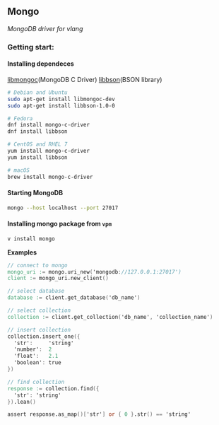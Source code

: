 ## Mongo

_MongoDB driver for vlang_

### Getting start:

#### Installing dependeces

[libmongoc](http://mongoc.org/libmongoc/current/installing.html#install-libmongoc-with-a-package-manager)(MongoDB C Driver)
[libbson](http://mongoc.org/libmongoc/current/installing.html#install-libbson-with-a-package-manager)(BSON library)

```bash
# Debian and Ubuntu
sudo apt-get install libmongoc-dev
sudo apt-get install libbson-1.0-0
```

```bash
# Fedora
dnf install mongo-c-driver
dnf install libbson
```

```bash
# CentOS and RHEL 7
yum install mongo-c-driver
yum install libbson
```

```bash
# macOS
brew install mongo-c-driver
```

#### Starting MongoDB

```bash
mongo --host localhost --port 27017
```

#### Installing mongo package from `vpm`

```bash
v install mongo
```

**Examples**


```v
// connect to mongo
mongo_uri := mongo.uri_new('mongodb://127.0.0.1:27017')
client := mongo_uri.new_client()

// select database
database := client.get_database('db_name')

// select collection
collection := client.get_collection('db_name', 'collection_name')

// insert collection
collection.insert_one({
  'str':     'string'
  'number':  2
  'float':   2.1
  'boolean': true
})

// find collection
response := collection.find({
  'str': 'string'
}).lean()

assert response.as_map()['str'] or { 0 }.str() == 'string'

```
